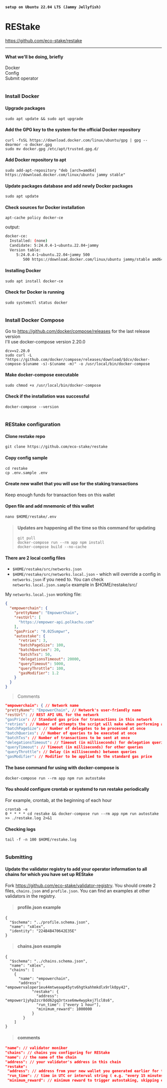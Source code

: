 **`setup on Ubuntu 22.04 LTS (Jammy Jellyfish)`**
# REStake

https://github.com/eco-stake/restake
____
#### What we'll be doing, briefly
Docker    
Config    
Submit operator    

#

### Install Docker
#### Upgrade packages
```
sudo apt update && sudo apt upgrade
```
#### Add the GPG key to the system for the official Docker repository 
```
curl -fsSL https://download.docker.com/linux/ubuntu/gpg | gpg --dearmor -o docker.gpg
sudo mv docker.gpg /etc/apt/trusted.gpg.d/
```

#### Add Docker repository to apt
```
sudo add-apt-repository "deb [arch=amd64] https://download.docker.com/linux/ubuntu jammy stable"
```

#### Update packages database and add newly Docker packages
```
sudo apt update
```

#### Check sources for Docker installation
```
apt-cache policy docker-ce
```
output:    
```bash
docker-ce:
  Installed: (none)
  Candidate: 5:24.0.4-1~ubuntu.22.04~jammy
  Version table:
     5:24.0.4-1~ubuntu.22.04~jammy 500
        500 https://download.docker.com/linux/ubuntu jammy/stable amd64 Packages    
```

#### Installing Docker
```
sudo apt install docker-ce
```

#### Check for Docker is running
```
sudo systemctl status docker
```

#

### Install Docker Compose
Go to https://github.com/docker/compose/releases for the last release version    
I'll use docker-compose version 2.20.0
```
dcv=v2.20.0
sudo curl -L "https://github.com/docker/compose/releases/download/$dcv/docker-compose-$(uname -s)-$(uname -m)" -o /usr/local/bin/docker-compose
```

#### Make docker-compose executable
```
sudo chmod +x /usr/local/bin/docker-compose
```

#### Check if the installation was successful
```
docker-compose --version
```

#

### REStake configuration
#### Clone restake repo
```
git clone https://github.com/eco-stake/restake
```

#### Copy config sample
```
cd restake
cp .env.sample .env
```

#### Create new wallet that you will use for the staking transactions
Keep enough funds for transaction fees on this wallet
#### Open file and add mnemonic of this wallet
```
nano $HOME/restake/.env
```

> #### Updates are happening all the time so this command for updating
> ```
> git pull
> docker-compose run --rm app npm install
> docker-compose build --no-cache
> ```

#### There are 2 local config files
- `$HOME/restake/src/networks.json`
- `$HOME/restake/src/networks.local.json` - which will override a config in `networks.json` if you need to. You can check `networks.local.json.sample` example in $HOME/restake/src/     

My `networks.local.json` working file:
```JSON
{
  "empowerchain": {
    "prettyName": "EmpowerChain",
    "restUrl": [
      "https://empower-api.polkachu.com"
    ],
    "gasPrice": "0.025umpwr",
    "autostake": {
      "retries": 3,
      "batchPageSize": 100,
      "batchQueries": 20,
      "batchTxs": 50,
      "delegationsTimeout": 20000,
      "queryTimeout": 5000,
      "queryThrottle": 100,
      "gasModifier": 1.2
    }
  }
}
```
> Comments
```JSON
"empowerchain": { // Network name
"prettyName": "EmpowerChain", // Network's user-friendly name
"restUrl": // REST API URL for the network
"gasPrice": // Standard gas price for transactions in this network
"retries": // Number of attempts the script will make when performing an operation
"batchPageSize": // Number of delegates to be processed at once
"batchQueries": // Number of queries to be executed at once
"batchTxs": // Number of transactions to be sent at once
"delegationsTimeout": // Timeout (in milliseconds) for delegation queries
"queryTimeout": // Timeout (in milliseconds) for other queries
"queryThrottle": // Delay (in milliseconds) between queries
"gasModifier": // Modifier to be applied to the standard gas price
```

#### The base command for using with docker-compose is
```
docker-compose run --rm app npm run autostake
```

#### You should configure crontab or systemd to run restake periodically
For example, crontab, at the beginning of each hour
```
crontab -e
0 * * * * cd restake && docker-compose run --rm app npm run autostake >> ./restake.log 2>&1
```

#### Checking logs
```
tail -f -n 100 $HOME/restake.log
```

#

### Submitting
#### Update the validator registry to add your operator information to all chains for which you have set up REStake
Fork https://github.com/eco-stake/validator-registry.
You should create 2 files, `chains.json` and `profile.json`. You can find an examples at other validators in the registry.
> #### profile.json example
```
{
  "$schema": "../profile.schema.json",
  "name": "xAlex",
  "identity": "224B4B470642E35E"
}
```
> #### chains.json example
```
{
  "$schema": "../chains.schema.json",
  "name": "xAlex",
  "chains": [    
    {
      "name": "empowerchain",
      "address": "empowervaloper1eu44mtweaap45ytv6hgtkahhmkdlx9rlk0py42",
			"restake": {
			  "address": "empower1jyhp2zcr8dd62gq3rtxse6mw4wypkej7lcl8s6",
			  "run_time": ["every 1 hour"],
			  "minimum_reward": 1000000
			}
		}
	]
}
```
> #### comments
```JSON
"name": // validator moniker
"chains": // chains you configuring for REStake
"name": // the name of the chain
"address": // your validator's address in this chain
"restake":
 "address": // address from your new wallet you generated earlier for the restake transactions
 "run_time": // time in UTC or interval string ( e.g. "every 15 minutes") that you intend to run your bot
 "minimum_reward": // minimum reward to trigger autostaking, skipping else
```

#### 
```

```


